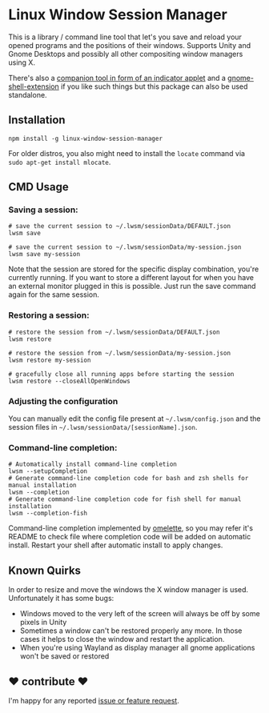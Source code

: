 # Linux Window Session Manager

This is a library / command line tool that let's you save and reload your opened programs and the positions of their windows. 
Supports Unity and Gnome Desktops and possibly all other compositing window managers using X.
 
There's also a [companion tool in form of an indicator applet](https://github.com/johannesjo/linux-window-session-manger-indicator) and a [gnome-shell-extension](https://github.com/johannesjo/gnome-shell-extension-window-session-manager) if you like such things but this package can also be used standalone.
 
## Installation
```
npm install -g linux-window-session-manager
```

For older distros, you also might need to install the `locate` command via `sudo apt-get install mlocate`.
 
## CMD Usage

### Saving a session:
```
# save the current session to ~/.lwsm/sessionData/DEFAULT.json
lwsm save

# save the current session to ~/.lwsm/sessionData/my-session.json
lwsm save my-session   
```
Note that the session are stored for the specific display combination, you're currently running. If you want to store a different layout for when you have an external monitor plugged in this is possible. Just run the save command again for the same session. 


### Restoring a session:
```
# restore the session from ~/.lwsm/sessionData/DEFAULT.json
lwsm restore

# restore the session from ~/.lwsm/sessionData/my-session.json
lwsm restore my-session   

# gracefully close all running apps before starting the session
lwsm restore --closeAllOpenWindows
```

### Adjusting the configuration
You can manually edit the config file present at `~/.lwsm/config.json` and the session files in `~/.lwsm/sessionData/[sessionName].json`.


### Command-line completion:
```
# Automatically install command-line completion
lwsm --setupCompletion
# Generate command-line completion code for bash and zsh shells for manual installation
lwsm --completion
# Generate command-line completion code for fish shell for manual installation
lwsm --completion-fish
```
Command-line completion implemented by [omelette](https://github.com/f/omelette), so you may refer it's README to check file where completion code will be added on automatic install.
Restart your shell after automatic install to apply changes.


## Known Quirks
In order to resize and move the windows the X window manager is used. Unfortunately it has some bugs:  
* Windows moved to the very left of the screen will always be off by some pixels in Unity
* Sometimes a window can't be restored properly any more. In those cases it helps to close the window and restart the application.
* When you're using Wayland as display manager all gnome applications won't be saved or restored 

## ❤ contribute ❤
I'm happy for any reported [issue or feature request](https://github.com/johannesjo/linux-window-session-manager/issues).

